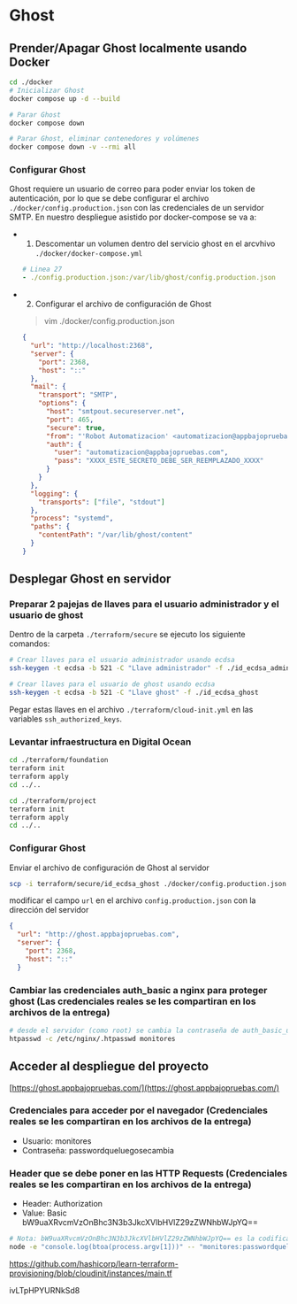 # Ghost

## Prender/Apagar Ghost localmente usando Docker

```bash
cd ./docker
# Inicializar Ghost
docker compose up -d --build

# Parar Ghost
docker compose down

# Parar Ghost, eliminar contenedores y volúmenes
docker compose down -v --rmi all
```

### Configurar Ghost

Ghost requiere un usuario de correo para poder enviar los token de autenticación, por lo que se debe configurar el archivo `./docker/config.production.json` con las credenciales de un servidor SMTP. En nuestro despliegue asistido por docker-compose se va a:

- 1. Descomentar un volumen dentro del servicio ghost en el arcvhivo `./docker/docker-compose.yml`

  ```yaml
  # Linea 27
  - ./config.production.json:/var/lib/ghost/config.production.json
  ```

- 2. Configurar el archivo de configuración de Ghost

  > vim ./docker/config.production.json

  ```json
  {
    "url": "http://localhost:2368",
    "server": {
      "port": 2368,
      "host": "::"
    },
    "mail": {
      "transport": "SMTP",
      "options": {
        "host": "smtpout.secureserver.net",
        "port": 465,
        "secure": true,
        "from": "'Robot Automatizacion' <automatizacion@appbajopruebas.com>",
        "auth": {
          "user": "automatizacion@appbajopruebas.com",
          "pass": "XXXX_ESTE_SECRETO_DEBE_SER_REEMPLAZADO_XXXX"
        }
      }
    },
    "logging": {
      "transports": ["file", "stdout"]
    },
    "process": "systemd",
    "paths": {
      "contentPath": "/var/lib/ghost/content"
    }
  }
  ```

## Desplegar Ghost en servidor

### Preparar 2 pajejas de llaves para el usuario administrador y el usuario de ghost

Dentro de la carpeta `./terraform/secure` se ejecuto los siguiente comandos:

```bash
# Crear llaves para el usuario administrador usando ecdsa
ssh-keygen -t ecdsa -b 521 -C "Llave administrador" -f ./id_ecdsa_administrador

# Crear llaves para el usuario de ghost usando ecdsa
ssh-keygen -t ecdsa -b 521 -C "Llave ghost" -f ./id_ecdsa_ghost
```

Pegar estas llaves en el archivo `./terraform/cloud-init.yml` en las variables `ssh_authorized_keys`.

### Levantar infraestructura en Digital Ocean

```bash
cd ./terraform/foundation
terraform init
terraform apply
cd ../..
```

```bash
cd ./terraform/project
terraform init
terraform apply
cd ../..
```

### Configurar Ghost

Enviar el archivo de configuración de Ghost al servidor

```bash
scp -i terraform/secure/id_ecdsa_ghost ./docker/config.production.json ghost@ghost.appbajopruebas.com:~/config.production.json
```

modificar el campo `url` en el archivo `config.production.json` con la dirección del servidor

```json
{
  "url": "http://ghost.appbajopruebas.com",
  "server": {
    "port": 2368,
    "host": "::"
  }
```

### Cambiar las credenciales auth_basic a nginx para proteger ghost (Las credenciales reales se les compartiran en los archivos de la entrega)

```bash
# desde el servidor (como root) se cambia la contraseña de auth_basic_user_file que protege ghost
htpasswd -c /etc/nginx/.htpasswd monitores
```

## Acceder al despliegue del proyecto

[https://ghost.appbajopruebas.com/](https://ghost.appbajopruebas.com/)

### Credenciales para acceder por el navegador (Credenciales reales se les compartiran en los archivos de la entrega)

- Usuario: monitores
- Contraseña: passwordqueluegosecambia

### Header que se debe poner en las HTTP Requests (Credenciales reales se les compartiran en los archivos de la entrega)

- Header: Authorization
- Value: Basic bW9uaXRvcmVzOnBhc3N3b3JkcXVlbHVlZ29zZWNhbWJpYQ==

```bash
# Nota: bW9uaXRvcmVzOnBhc3N3b3JkcXVlbHVlZ29zZWNhbWJpYQ== es la codificación Base64 de monitores:passwordqueluegosecambia
node -e "console.log(btoa(process.argv[1]))" -- "monitores:passwordqueluegosecambia"
```

https://github.com/hashicorp/learn-terraform-provisioning/blob/cloudinit/instances/main.tf

ivLTpHPYURNkSd8
